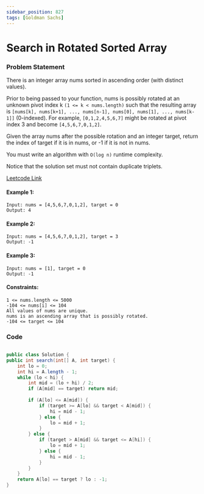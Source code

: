 ```yaml
---
sidebar_position: 827
tags: [Goldman Sachs]
---
```


# Search in Rotated Sorted Array

### Problem Statement

There is an integer array nums sorted in ascending order (with distinct values).

Prior to being passed to your function, nums is possibly rotated at an unknown pivot index k `(1 <= k < nums.length)` such that the resulting array is `[nums[k], nums[k+1], ..., nums[n-1], nums[0], nums[1], ..., nums[k-1]]` (0-indexed). For example, `[0,1,2,4,5,6,7]` might be rotated at pivot index 3 and become `[4,5,6,7,0,1,2]`.

Given the array nums after the possible rotation and an integer target, return the index of target if it is in nums, or -1 if it is not in nums.

You must write an algorithm with `O(log n)` runtime complexity.

Notice that the solution set must not contain duplicate triplets.

[Leetcode Link](https://leetcode.com/problems/search-in-rotated-sorted-array/)

#### Example 1:
```
Input: nums = [4,5,6,7,0,1,2], target = 0
Output: 4
```

#### Example 2:
```
Input: nums = [4,5,6,7,0,1,2], target = 3
Output: -1
```

#### Example 3:
```
Input: nums = [1], target = 0
Output: -1
```

#### Constraints:
```
1 <= nums.length <= 5000
-104 <= nums[i] <= 104
All values of nums are unique.
nums is an ascending array that is possibly rotated.
-104 <= target <= 104
```

### Code

```java title="java Code"

public class Solution {
public int search(int[] A, int target) {
    int lo = 0;
    int hi = A.length - 1;
    while (lo < hi) {
        int mid = (lo + hi) / 2;
        if (A[mid] == target) return mid;
        
        if (A[lo] <= A[mid]) {
            if (target >= A[lo] && target < A[mid]) {
                hi = mid - 1;
            } else {
                lo = mid + 1;
            }
        } else {
            if (target > A[mid] && target <= A[hi]) {
                lo = mid + 1;
            } else {
                hi = mid - 1;
            }
        }
    }
    return A[lo] == target ? lo : -1;
}
```

